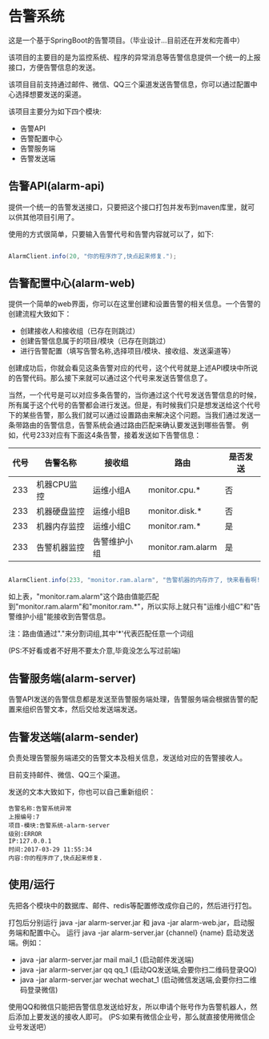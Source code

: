 # 告警系统

这是一个基于SpringBoot的告警项目。（毕业设计...目前还在开发和完善中）

该项目的主要目的是为监控系统、程序的异常消息等告警信息提供一个统一的上报接口，方便告警信息的发送。

该项目目前支持通过邮件、微信、QQ三个渠道发送告警信息，你可以通过配置中心选择想要发送的渠道。

该项目主要分为如下四个模块:

- 告警API
- 告警配置中心
- 告警服务端
- 告警发送端

## 告警API(alarm-api)

提供一个统一的告警发送接口，只要把这个接口打包并发布到maven库里，就可以供其他项目引用了。

使用的方式很简单，只要输入告警代号和告警内容就可以了，如下:

``` java

AlarmClient.info(20, "你的程序炸了,快点起来修复.");

```

## 告警配置中心(alarm-web)

提供一个简单的web界面，你可以在这里创建和设置告警的相关信息。一个告警的创建流程大致如下：

- 创建接收人和接收组（已存在则跳过）
- 创建告警信息属于的项目/模块（已存在则跳过）
- 进行告警配置（填写告警名称,选择项目/模块、接收组、发送渠道等）

创建成功后，你就会看见这条告警对应的代号，这个代号就是上述API模块中所说的告警代码。那么接下来就可以通过这个代号来发送告警信息了。

当然，一个代号是可以对应多条告警的，当你通过这个代号发送告警信息的时候，所有属于这个代号的告警都会进行发送。但是，有时候我们只是想发送给这个代号下的某些告警，那么我们就可以通过设置路由来解决这个问题。当我们通过发送一条带路由的告警信息，告警系统会通过路由匹配来确认要发送到哪些告警。
例如，代号233对应有下面这4条告警，接着发送如下告警信息：


|代号|告警名称|接收组|路由|是否发送|
|----|----|----|----|----|
|233|机器CPU监控|运维小组A|monitor.cpu.*|否|
|233|机器硬盘监控|运维小组B|monitor.disk.*|否|
|233|机器内存监控|运维小组C|monitor.ram.*|是|
|233|告警机器监控|告警维护小组|monitor.ram.alarm|是|


``` java

AlarmClient.info(233, "monitor.ram.alarm", "告警机器的内存炸了, 快来看看啊!")

```

如上表，"monitor.ram.alarm"这个路由值能匹配到"monitor.ram.alarm"和"monitor.ram.*"，所以实际上就只有"运维小组C"和"告警维护小组"能接收到告警信息。

注：路由值通过"."来分割词组,其中'\*'代表匹配任意一个词组

(PS:不好看或者不好用不要太介意,毕竟没怎么写过前端)

## 告警服务端(alarm-server)

告警API发送的告警信息都是发送至告警服务端处理，告警服务端会根据告警的配置来组织告警文本，然后交给发送端发送。

## 告警发送端(alarm-sender)

负责处理告警服务端递交的告警文本及相关信息，发送给对应的告警接收人。

目前支持邮件、微信、QQ三个渠道。

发送的文本大致如下，你也可以自己重新组织：

```
告警名称:告警系统异常
上报编号:7
项目-模块:告警系统-alarm-server
级别:ERROR
IP:127.0.0.1
时间:2017-03-29 11:55:34
内容:你的程序炸了,快点起来修复.
```

## 使用/运行

先把各个模块中的数据库、邮件、redis等配置修改成你自己的，然后进行打包。

打包后分别运行 java -jar alarm-server.jar 和 java -jar alarm-web.jar，启动服务端和配置中心。
运行 java -jar alarm-server.jar {channel} {name} 启动发送端。例如：

- java -jar alarm-server.jar mail mail_1 (启动邮件发送端)
- java -jar alarm-server.jar qq qq_1 (启动QQ发送端,会要你扫二维码登录QQ)
- java -jar alarm-server.jar wechat wechat_1 (启动微信发送端,会要你扫二维码登录微信)

使用QQ和微信只能把告警信息发送给好友，所以申请个账号作为告警机器人，然后添加上要发送的接收人即可。
(PS:如果有微信企业号，那么就直接使用微信企业号发送吧）